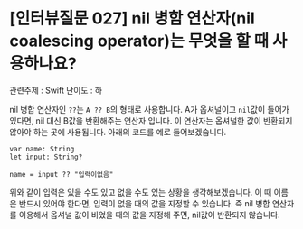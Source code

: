 # [인터뷰질문 027] nil 병함 연산자(nil coalescing operator)는 무엇을 할 때 사용하나요?

관련주제 : Swift
난이도 : 하

nil 병합 연산자인 `??`는 `A ?? B`의 형태로 사용합니다. A가 옵셔널이고 `nil`값이 들어가 있다면, nil 대신 B값을 반환해주는 연산자 입니다. 이 연산자는 옵셔널한 값이 반환되지 않아야 하는 곳에 사용됩니다. 아래의 코드를 예로 들어보겠습니다.

```
var name: String
let input: String?

name = input ?? "입력이없음"
```

위와 같이 입력은 있을 수도 있고 없을 수도 있는 상황을 생각해보겠습니다. 이 때 이름은 반드시 있어야 한다면, 입력이 없을 때의 값을 지정할 수 있습니다. 즉 nil 병합 연산자를 이용해서 옵셔널 값이 비었을 때의 값을 지정해 주면, nil값이 반환되지 않습니다.
